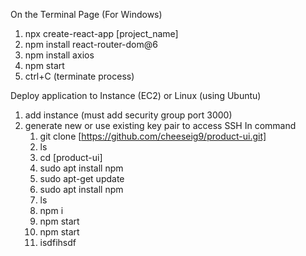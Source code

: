 On the Terminal Page (For Windows)
1. npx create-react-app [project_name]
2. npm install react-router-dom@6
3. npm install axios
4. npm start
5. ctrl+C (terminate process)

Deploy application to Instance (EC2) or Linux (using Ubuntu)
1. add instance (must add security group port 3000)
2. generate new or use existing key pair to access SSH
In command
    1.  git clone [https://github.com/cheeseig9/product-ui.git]
    2.  ls
    3.  cd [product-ui]
    4.  sudo apt install npm
    5.  sudo apt-get update
    6.  sudo apt install npm
    7.  ls
    8.  npm i
    9.  npm start
    10.  npm start
    11. isdfihsdf

